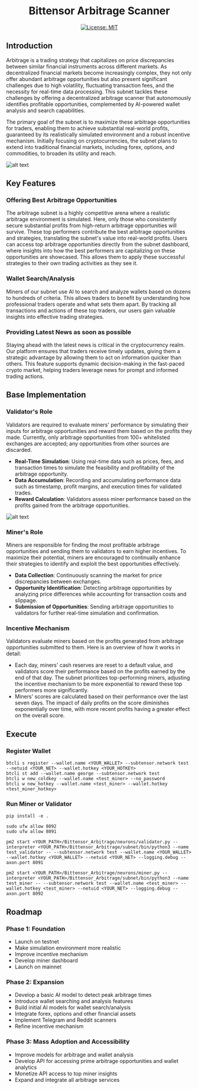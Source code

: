 <div align="center">

# **Bittensor Arbitrage Scanner**
[![License: MIT](https://img.shields.io/badge/License-MIT-yellow.svg)](https://opensource.org/licenses/MIT) 

</div>

## Introduction
Arbitrage is a trading strategy that capitalizes on price discrepancies between similar financial instruments across different markets. As decentralized financial markets become increasingly complex, they not only offer abundant arbitrage opportunities but also present significant challenges due to high volatility, fluctuating transaction fees, and the necessity for real-time data processing. This subnet tackles these challenges by offering a decentralized arbitrage scanner that autonomously identifies profitable opportunities, complemented by AI-powered wallet analysis and search capabilities.

The primary goal of the subnet is to maximize these arbitrage opportunities for traders, enabling them to achieve substantial real-world profits, guaranteed by its realistically simulated environment and a robust incentive mechanism. Initially focusing on cryptocurrencies, the subnet plans to extend into traditional financial markets, including forex, options, and commodities, to broaden its utility and reach.

![alt text](diagram-export-8-30-2024-10_32_16-AM.png)

## Key Features
### Offering Best Arbitrage Opportunities
The arbitrage subnet is a highly competitive arena where a realistic arbitrage environment is simulated. Here, only those who consistently secure substantial profits from high-return arbitrage opportunities will survive. These top performers contribute the best arbitrage opportunities and strategies, translating the subnet's value into real-world profits. Users can access top arbitrage opportunities directly from the subnet dashboard, where insights into how the best performers are capitalizing on these opportunities are showcased. This allows them to apply these successful strategies to their own trading activities as they see it.


### Wallet Search/Analysis
Miners of our subnet use AI to search and analyze wallets based on dozens to hundreds of criteria. This allows traders to benefit by understanding how professional traders operate and what sets them apart. By tracking all transactions and actions of these top traders, our users gain valuable insights into effective trading strategies.

### Providing Latest News as soon as possible
Staying ahead with the latest news is critical in the cryptocurrency realm. Our platform ensures that traders receive timely updates, giving them a strategic advantage by allowing them to act on information quicker than others. This feature supports dynamic decision-making in the fast-paced crypto market, helping traders leverage news for prompt and informed trading actions.


## Base Implementation
### Validator's Role
Validators are required to evaluate miners' performance by simulating their inputs for arbitrage opportunities and reward them based on the profits they made. Currently, only arbitrage opportunities from 100+ whitelisted exchanges are accepted; any opportunities from other sources are discarded.

- **Real-Time Simulation**: Using real-time data such as prices, fees, and transaction times to simulate the feasibility and profitability of the arbitrage opportunity.
- **Data Accumulation**: Recording and accumulating performance data such as timestamp, profit margins, and execution times for validated trades.
- **Reward Calculation**: Validators assess miner performance based on the profits gained from the arbitrage opportunities.

![alt text](diagram-export-8-30-2024-12_41_56-PM-1-1.png)

### Miner's Role
Miners are responsible for finding the most profitable arbitrage opportunities and sending them to validators to earn higher incentives. To maximize their potential, miners are encouraged to continually enhance their strategies to identify and exploit the best opportunities effectively.

- **Data Collection**: Continuously scanning the market for price discrepancies between exchanges.
- **Opportunity Identification**: Detecting arbitrage opportunities by analyzing price differences while accounting for transaction costs and slippage.
- **Submission of Opportunities**: Sending arbitrage opportunities to validators for further real-time simulation and confirmation.


### Incentive Mechanism
Validators evaluate miners based on the profits generated from arbitrage opportunities submitted to them. Here is an overview of how it works in detail:
- Each day, miners' cash reserves are reset to a default value, and validators score their performance based on the profits earned by the end of that day. The subnet prioritizes top-performing miners, adjusting the incentive mechanism to be more exponential to reward these top performers more significantly.
- Miners' scores are calculated based on their performance over the last seven days. The impact of daily profits on the score diminishes exponentially over time, with more recent profits having a greater effect on the overall score.

## Execute

### Register Wallet

```
btcli s register --wallet.name <YOUR_WALLET> --subtensor.network test --netuid <YOUR_NET> --wallet.hotkey <YOUR_HOTKEY>
btcli st add --wallet.name george --subtensor.network test
btcli w new_coldkey --wallet.name <test_miner> --no_password
btcli w new_hotkey --wallet.name <test_miner> --wallet.hotkey <test_miner_hotkey>
```

### Run Miner or Validator
```
pip install -e .

sudo ufw allow 8092
sudo ufw allow 8091

pm2 start <YOUR_PATH>/Bittensor_Arbitrage/neurons/validator.py --interpreter <YOUR_PATH>/Bittensor_Arbitrage/subnet/bin/python3 --name test_validator -- --subtensor.network test --wallet.name <YOUR_WALLET> --wallet.hotkey <YOUR_WALLET> --netuid <YOUR_NET> --logging.debug --axon.port 8091

pm2 start <YOUR_PATH>/Bittensor_Arbitrage/neurons/miner.py --interpreter <YOUR_PATH>/Bittensor_Arbitrage/subnet/bin/python3 --name test_miner -- --subtensor.network test --wallet.name <test_miner> --wallet.hotkey <test_miner> --netuid <YOUR_NET> --logging.debug --axon.port 8092
```

## Roadmap
### Phase 1: Foundation
- Launch on testnet
- Make simulation environment more realistic
- Improve incentive mechanism
- Develop miner dashboard
- Launch on mainnet

### Phase 2: Expansion
- Develop a basic AI model to detect peak arbitrage times
- Introduce wallet searching and analysis features
- Build initial AI models for wallet search/analysis
- Integrate forex, options and other financial assets
- Implement Telegram and Reddit scanners
- Refine incentive mechanism

### Phase 3: Mass Adoption and Accessibility
- Improve models for arbitrage and wallet analysis
- Develop API for accessing prime arbitrage opportunities and wallet analytics
- Monetize API access to top miner insights
- Expand and integrate all arbitrage services


